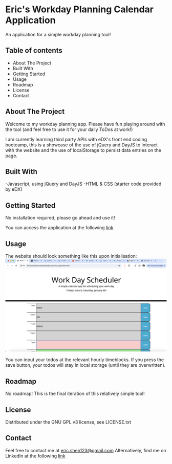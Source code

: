 # Eric's Workday Planning Calendar Application
An application for a simple workday planning tool!

## Table of contents
- About The Project
- Built With
- Getting Started
- Usage
- Roadmap
- License
- Contact

## About The Project
Welcome to my workday planning app. Please have fun playing around with the tool (and feel free to use it for your daily ToDos at work!)

I am currently learning third party APIs with eDX's front end coding bootcamp, this is a showcase of the use of jQuery and DayJS to interact with the website and the use of localStorage to persist data entries on the page.

## Built With
-Javascript, using jQuery and DayJS
-HTML & CSS (starter code provided by eDX)

## Getting Started
No installation required, please go ahead and use it!

You can access the application at the following [link](https://kidleis.github.io/calendar-planning-app/)

## Usage

The website should look something like this upon initialisation:
![An image of the calendar homepage](/assets/images/CalendarHomepage.png)

You can input your todos at the relevant hourly timeblocks. If you press the save button, your todos will stay in local storage (until they are overwritten).

## Roadmap
No roadmap! This is the final iteration of this relatively simple tool!

## License
Distributed under the GNU GPL v3 license, see LICENSE.txt

## Contact
Feel free to contact me at eric.shen123@gmail.com
Alternatively, find me on LinkedIn at the following [link](https://www.linkedin.com/in/eric-shen-a46b46175/)
